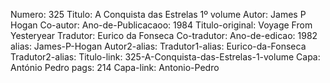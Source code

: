 Numero: 325
Titulo: A Conquista das Estrelas 1º volume
Autor: James P Hogan
Co-autor: 
Ano-de-Publicacaoo: 1984
Titulo-original: Voyage From Yesteryear
Tradutor: Eurico da Fonseca
Co-tradutor: 
Ano-de-edicao: 1982
alias: James-P-Hogan
Autor2-alias: 
Tradutor1-alias: Eurico-da-Fonseca
Tradutor2-alias: 
Titulo-link: 325-A-Conquista-das-Estrelas-1-volume
Capa: António Pedro
pags: 214
Capa-link: Antonio-Pedro